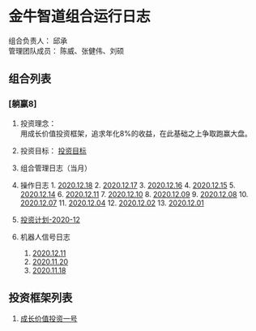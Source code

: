 # 金牛智道组合运行日志
组合负责人： 邱承  
管理团队成员： 陈威、张健伟、刘硕

## 组合列表
### [躺赢8]
1. 投资理念：  
用成长价值投资框架，追求年化8%的收益，在此基础之上争取跑赢大盘。  
2. 投资目标：
[投资目标](组合管理/躺赢8/target.md)  
3. 组合管理日志（当月）
  1. 操作日志
    1. [2020.12.18](组合管理/躺赢8/execution_log/operations/2020-12-18.md)
    2. [2020.12.17](组合管理/躺赢8/execution_log/operations/2020-12-17.md)
    3. [2020.12.16](组合管理/躺赢8/execution_log/operations/2020-12-16.md)
    4. [2020.12.15](组合管理/躺赢8/execution_log/operations/2020-12-15.md)
    5. [2020.12.14](组合管理/躺赢8/execution_log/operations/2020-12-14.md)
    6. [2020.12.11](组合管理/躺赢8/execution_log/operations/2020-12-11.md)
    7. [2020.12.10](组合管理/躺赢8/execution_log/operations/2020-12-10.md)
    8. [2020.12.09](组合管理/躺赢8/execution_log/operations/2020-12-09.md)
    9. [2020.12.08](组合管理/躺赢8/execution_log/operations/2020-12-08.md)
    10. [2020.12.07](组合管理/躺赢8/execution_log/operations/2020-12-07/)
    11. [2020.12.04](组合管理/躺赢8/execution_log/operations/2020-12-04/)
    12. [2020.12.02](组合管理/躺赢8/execution_log/operations/2020-12-02/)
    13. [2020.12.01](组合管理/躺赢8/execution_log/operations/2020-12-01/)
14. [投资计划-2020-12](组合管理/躺赢8/execution_log/operations/2020-12-投资计划.md)
    
2. 机器人信号日志
  
    1. [2020.12.11](组合管理/躺赢8/execution_log/robots/2020-12-11/)
    2. [2020.11.20](组合管理/躺赢8/execution_log/robots/2020-11-20/)
    3. [2020.11.18](组合管理/躺赢8/execution_log/robots/2020-11-18/)


## 投资框架列表

1. [成长价值投资一号](投资框架/成长价值投资一号/framework)

